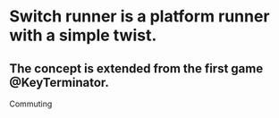# Switch runner is a platform runner with a simple twist.
## The concept is extended from the first game @KeyTerminator.

Commuting 